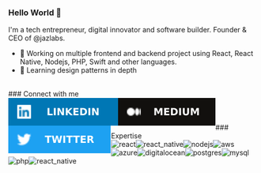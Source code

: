 ### Hello World 👋
I'm a tech entrepreneur, digital innovator and software builder. Founder & CEO of @jazlabs.
- 🔭 Working on multiple frontend and backend project using React, React Native, Nodejs, PHP, Swift and other languages.
- 🌱 Learning design patterns in depth
<br>
### Connect with me
<br>
<div align="center">
<a href="https://www.linkedin.com/in/davidfeldt/" target="_blank"><img align="left" alt="linked-in" src="images/linkedin.svg" /></a>&nbsp;<a href="https://medium.com/@davidfeldt" target="_blank"><img align="left" alt="medium" src="images/medium.svg" /></a>&nbsp;<a href="https://twitter.com/davidfeldt" target="_blank"><img align="left" alt="twitter" src="images/twitter.svg" /></a>
</div>
<br>
<br>
### Expertise
<div align="center">
<img align="left" alt="react" src="https://img.shields.io/badge/react%20-%2320232a.svg?&style=for-the-badge&logo=react&logoColor=%2361DAFB" />&nbsp;<img align="left" alt="react_native" src="https://img.shields.io/badge/react_native-%2320232a.svg?style=for-the-badge&logo=react&logoColor=%2361DAFB" />&nbsp;<img align="left" alt="nodejs" src="https://img.shields.io/badge/node.js%20-%2343853D.svg?&style=for-the-badge&logo=node.js&logoColor=white" />&nbsp;<img align="left" alt="aws" src="https://img.shields.io/badge/Amazon%20AWS-%23232F3E?logo=amazon-aws&logoColor=white&style=for-the-badge" />&nbsp;<img align="left" alt="azure" src="https://img.shields.io/badge/azure-%230072C6.svg?style=for-the-badge&logo=azure-devops&logoColor=white" />&nbsp;<img align="left" alt="digitalocean" src="https://img.shields.io/badge/DigitalOcean-%230167ff.svg?style=for-the-badge&logo=digitalOcean&logoColor=white" />&nbsp;<img align="left" alt="postgres" src="https://img.shields.io/badge/postgres-%23316192.svg?&style=for-the-badge&logo=postgresql&logoColor=white" />&nbsp;<img align="left" alt="mysql" src="https://img.shields.io/badge/mysql-%2300f.svg?&style=for-the-badge&logo=postgresql&logoColor=white" />&nbsp;<img align="left" alt="php" src="https://img.shields.io/badge/php-%23777BB4.svg?style=for-the-badge&logo=php&logoColor=white" />&nbsp;<img align="left" alt="react_native" src="https://img.shields.io/badge/react_native-%2320232a.svg?style=for-the-badge&logo=react&logoColor=%2361DAFB" />
</div>
<br>
<br>
